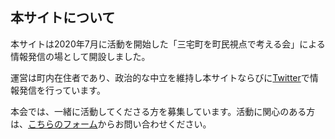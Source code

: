 ## 本サイトについて
本サイトは2020年7月に活動を開始した「三宅町を町民視点で考える会」による情報発信の場として開設しました。

運営は町内在住者であり、政治的な中立を維持し本サイトならびに[Twitter](https://twitter.com/miyake_civic)で情報発信を行っています。

本会では、一緒に活動してくださる方を募集しています。活動に関心のある方は、[こちらのフォーム](https://forms.gle/Y5HtYJg4PUNhYYfp6)からお問い合わせください。
